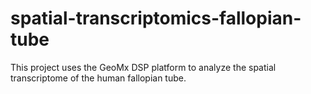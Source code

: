 # spatial-transcriptomics-fallopian-tube
This project uses the GeoMx DSP platform to analyze the spatial transcriptome of the human fallopian tube. 
